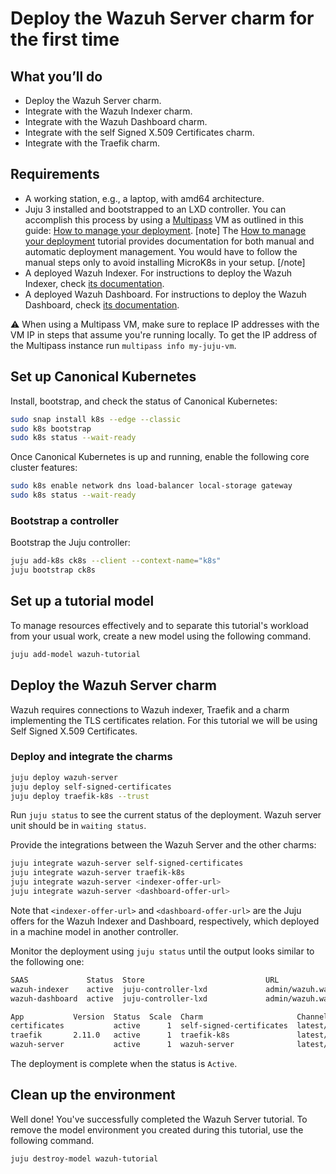 # Deploy the Wazuh Server charm for the first time

## What you’ll do
- Deploy the Wazuh Server charm.
- Integrate with the Wazuh Indexer charm.
- Integrate with the Wazuh Dashboard charm.
- Integrate with the self Signed X.509 Certificates charm.
- Integrate with the Traefik charm.

## Requirements

* A working station, e.g., a laptop, with amd64 architecture.
* Juju 3 installed and bootstrapped to an LXD controller. You can accomplish
this process by using a [Multipass](https://multipass.run/) VM as outlined in this guide: [How to manage your deployment](https://documentation.ubuntu.com/juju/3.6/howto/manage-your-deployment/). 
[note]
The [How to manage your deployment](https://documentation.ubuntu.com/juju/3.6/howto/manage-your-deployment/) tutorial provides documentation for both manual and automatic deployment management. You would have to follow the manual steps only to avoid installing MicroK8s in your setup.
[/note]
* A deployed Wazuh Indexer. For instructions to deploy the Wazuh Indexer, check [its documentation](https://charmhub.io/wazuh-indexer).
* A deployed Wazuh Dashboard. For instructions to deploy the Wazuh Dashboard, check [its documentation](https://charmhub.io/wazuh-dashboard).

:warning: When using a Multipass VM, make sure to replace IP addresses with the
VM IP in steps that assume you're running locally. To get the IP address of the
Multipass instance run ```multipass info my-juju-vm```.

<!-- vale Canonical.007-Headings-sentence-case = NO -->
## Set up Canonical Kubernetes
<!-- vale Canonical.007-Headings-sentence-case = YES -->

Install, bootstrap, and check the status of Canonical Kubernetes:

```bash
sudo snap install k8s --edge --classic
sudo k8s bootstrap
sudo k8s status --wait-ready
```

Once Canonical Kubernetes is up and running, enable the following core cluster features:

```bash
sudo k8s enable network dns load-balancer local-storage gateway
sudo k8s status --wait-ready
```

### Bootstrap a controller

Bootstrap the Juju controller:

```bash
juju add-k8s ck8s --client --context-name="k8s"
juju bootstrap ck8s
```

## Set up a tutorial model

To manage resources effectively and to separate this tutorial's workload from
your usual work, create a new model using the following command.

```bash
juju add-model wazuh-tutorial
```

## Deploy the Wazuh Server charm

Wazuh requires connections to Wazuh indexer, Traefik and a charm implementing the TLS certificates relation.
For this tutorial we will be using Self Signed X.509 Certificates.

### Deploy and integrate the charms

```bash
juju deploy wazuh-server
juju deploy self-signed-certificates
juju deploy traefik-k8s --trust
```

<!--
To connect the agents, you'll need to configure the agent password. For that,
create a secret and set it in the Wazuh server configuration:
```bash
juju add-secret agent-password value=<agent-password>
juju grant-secret agent-password wazuh-server
juju config wazuh-server agent-password=<secret-id>
```
where `<agent-password>` is the password you want to configure and`<secret-id>` is the ID of the secret containing the password.
-->

Run `juju status` to see the current status of the deployment. Wazuh server unit should be in `waiting status`.

Provide the integrations between the Wazuh Server and the other charms:
```bash
juju integrate wazuh-server self-signed-certificates
juju integrate wazuh-server traefik-k8s
juju integrate wazuh-server <indexer-offer-url>
juju integrate wazuh-server <dashboard-offer-url>
```

Note that `<indexer-offer-url>` and `<dashboard-offer-url>` are the Juju offers for the Wazuh Indexer and Dashboard, respectively,
which deployed in a machine model in another controller.


Monitor the deployment using `juju status` until the output looks similar to the following one:
```bash
SAAS             Status  Store                           URL
wazuh-indexer    active  juju-controller-lxd             admin/wazuh.wazuh-indexer
wazuh-dashboard  active  juju-controller-lxd             admin/wazuh.wazuh-dashboard

App           Version  Status  Scale  Charm                     Channel        Rev  Address        Exposed  Message
certificates           active      1  self-signed-certificates  latest/stable  155  10.87.137.125  no       
traefik       2.11.0   active      1  traefik-k8s               latest/edge    233  10.87.242.226  no       Serving at 10.142.2.62
wazuh-server           active      1  wazuh-server              latest/edge     39  10.87.248.244  no     
```

The deployment is complete when the status is `Active`.

## Clean up the environment

Well done! You've successfully completed the Wazuh Server tutorial. To remove the
model environment you created during this tutorial, use the following command.

```bash
juju destroy-model wazuh-tutorial
```
